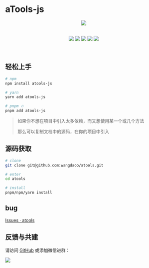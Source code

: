 # aTools-js

<div align="center">
  <img src="http://cdn.wangdaoo.com/atools_banner.png?imageView2/2/w/550/interlace/1" />
</div>

<!-- Badges -->
<br />
<br />
<div align="center">
  <img src="https://img.shields.io/badge/npm-v0.0.28-brightgreen" />
  <img src="https://img.shields.io/github/license/wangdaoo/atools" />
  <img src="https://img.shields.io/badge/Open%20Source%3F-Sure-brightgreen" />
  <img src="https://img.shields.io/badge/TypeScript-Yeah-yellow" />
  <img src="https://img.shields.io/badge/Rollup-Yeah-red" />
</div>
<br />
<br />

<!-- ALL-CONTRIBUTORS-BADGE:END -->

## 轻松上手

```bash
# npm
npm install atools-js

# yarn
yarn add atools-js

# pnpm 🔥
pnpm add atools-js
```

> 如果你不想在项目中引入太多依赖，而又想使用某一个或几个方法
>
> 那么可以复制文档中的源码，在你的项目中引入

## 源码获取

```bash
# clone
git clone git@github.com:wangdaoo/atools.git

# enter
cd atools

# install
pnpm/npm/yarn install
```

## bug

[Issues · atools](https://github.com/wangdaoo/atools/issues)

## 反馈与共建

请访问 [GitHub](https://github.com/wangdaoo/atools) 或添加微信进群：

<div>
  <img data-type="atools" src="http://cdn.wangdaoo.com/wechat.png?imageView2/1/w/400/h/400/interlace/1" />
</div>
